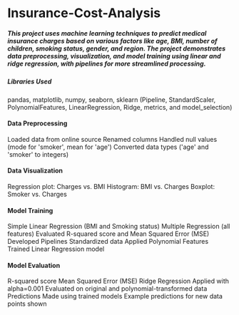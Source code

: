 # Insurance-Cost-Analysis

##### This project uses machine learning techniques to predict medical insurance charges based on various factors like age, BMI, number of children, smoking status, gender, and region. The project demonstrates data preprocessing, visualization, and model training using linear and ridge regression, with pipelines for more streamlined processing.

##### Libraries Used

pandas, matplotlib, numpy, seaborn, sklearn (Pipeline, StandardScaler, PolynomialFeatures, LinearRegression, Ridge, metrics, and model_selection)


#### Data Preprocessing
Loaded data from online source
Renamed columns
Handled null values (mode for 'smoker', mean for 'age')
Converted data types ('age' and 'smoker' to integers)
#### Data Visualization
Regression plot: Charges vs. BMI
Histogram: BMI vs. Charges
Boxplot: Smoker vs. Charges


#### Model Training
Simple Linear Regression (BMI and Smoking status)
Multiple Regression (all features)
Evaluated R-squared score and Mean Squared Error (MSE)
Developed Pipelines
Standardized data
Applied Polynomial Features
Trained Linear Regression model
#### Model Evaluation
R-squared score
Mean Squared Error (MSE)
Ridge Regression
Applied with alpha=0.001
Evaluated on original and polynomial-transformed data
Predictions
Made using trained models
Example predictions for new data points shown


